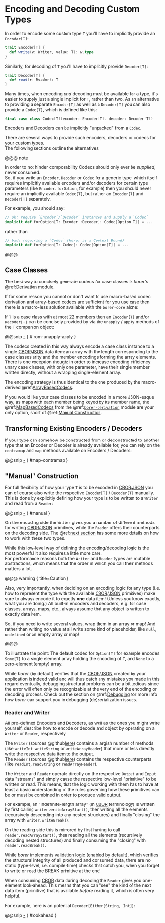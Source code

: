 Encoding and Decoding Custom Types
==================================

In order to encode some custom type `T` you'll have to implicitly provide an `Encoder[T]`:

```scala
trait Encoder[T] {
  def write(w: Writer, value: T): w.type
}
```

Similarly, for decoding of `T` you'll have to implicitly provide `Decoder[T]`:

```scala
trait Decoder[T] {
  def read(r: Reader): T
}
```

Many times, when encoding _and_ decoding must be available for a type, it's easier to supply just a single implicit for
`T`, rather than two. As an alternative to providing a separate `Encoder[T]` as well as a  `Decoder[T]`  you can also
provide a `Codec[T]`, which is defined like this:

```scala
final case class Codec[T](encoder: Encoder[T], decoder: Decoder[T])
```

Encoders and Decoders can be implicitly "unpacked" from a `Codec`.

There are several ways to provide such encoders, decoders or codecs for your custom types.<br>
The following sections outline the alternatives.

@@@ note

In order to not hinder composability Codecs should only ever be _supplied_, never consumed.<br>
So, if you write an `Encoder`, `Decoder` or `Codec` for a generic type, which itself requires implicitly available
encoders and/or decoders for certain type parameters (like `Encoder.forOption`, for example) then you should never
require an implicitly available `Codec[T]`, but rather an `Encoder[T]` and `Decoder[T]` separately.

For example, you should say:

```scala
// ok: require `Encoder`/`Decoder` instances and supply a `Codec`
implicit def forOption[T: Encoder :Decoder]: Codec[Option[T]] = ...
```

rather than

```scala
// bad: requiring a `Codec` (here: as a Context Bound)
implicit def forOption[T: Codec]: Codec[Option[T]] = ...
```

@@@
 

Case Classes
------------

The best way to concisely generate codecs for case classes is _borer_'s @ref:[Derivation](../borer-derivation/index.md)
module.

If for some reason you cannot or don't want to use macro-based codec derivation and array-based codecs are sufficient
for you use case then there is a macro-less solution available with the `borer-core` alone:

If `T` is a case class with at most 22 members then an `Encoder[T]` and/or `Decoder[T]` can be concisely provided by via
the `unapply` / `apply` methods of the `T` companion object: 

@@snip [-]($test$/CustomCodecsSpec.scala) { #from-unapply-apply }

The codecs created in this way always encode a case class instance to a single [CBOR]/[JSON] data item: an array with
the length corresponding to the case classes arity and the member encodings forming the array elements.<br>
There is one exception though: In order to increase encoding efficiency unary case classes, with only one parameter,
have their single member written directly, without a wrapping single-element array.

The encoding strategy is thus identical to the one produced by the macro-derived
@ref:[ArrayBasedCodecs](../borer-derivation/array-based.md).

If you would like your case classes to be encoded in a more JSON-esque way, as maps with each member being keyed by its
member name, the @ref:[MapBasedCodecs](../borer-derivation/map-based.md) from the
@ref:[`borer-derivation`](../borer-derivation/index.md) module are your only option, short of
@ref:[Manual Construction](#construction).           


Transforming Existing Encoders / Decoders
-----------------------------------------

If your type can somehow be constructed from or deconstructed to another type that an Encoder or Decoder is already
available for, you can rely on the `contramap` and `map` methods available on Encoders / Decoders:

@@snip [-]($test$/CustomCodecsSpec.scala) { #map-contramap }


"Manual" Construction
---------------------

For full flexibility of how your type `T` is to be encoded in [CBOR]/[JSON] you can of course also write the respective
`Encoder[T]` / `Decoder[T]` manually. This is done by explicitly defining how your type is to be written to a
`Writer` and read from a `Reader`:

@@snip [-]($test$/CustomCodecsSpec.scala) { #manual } 

On the encoding side the `Writer` gives you a number of different methods for writing [CBOR]/[JSON] primitives,
while the `Reader` offers their counterparts on the decoding side.
The @ref:[next section](#reader-and-writer) has some more details on how to work with these two types. 
 
While this low-level way of defining the encoding/decoding logic is the most powerful it also requires a little more
care.<br>
For performance reasons both the `Writer` and `Reader` types are mutable abstractions, which means that the order
in which you call their methods matters a lot.

@@@ warning { title=Caution }

Also, very importantly, when deciding on an encoding logic for any type (i.e. how to represent the type with the
available [CBOR]/[JSON] primitives) make sure to always encode it to exactly **one** data item! (Unless you know
exactly, what you are doing.) All built-in encoders and decoders, e.g. for case classes, arrays, maps, etc., always
assume that any object is written to exactly data item.

So, if you need to write several values, wrap them in an array or map! And rather than writing no value at all write
some kind of placeholder, like `null`, `undefined` or an empty array or map!

@@@

To illustrate the point: The default codec for `Option[T]` for example encodes `Some[T]` to a single element array
holding the encoding of `T`, and `None` to a zero-element (empty) array.

While _borer_ (by default) verifies that the [CBOR]/[JSON] created by your application is indeed valid and will thus
catch any mistakes you made in this regard eventually, debugging structural problems can be a bit tedious since the
error will often only be recognizable at the very end of the encoding or decoding process. Check out the section on
@ref:[Debugging](debugging.md) for more info how _borer_ can support you in debugging (de)serialization issues.


### Reader and Writer

All pre-defined Encoders and Decoders, as well as the ones you might write yourself, describe how to encode or decode
and object by operating on a `Writer` or `Reader`, respectively.

The `Writer` (sources @github[here](/core/src/main/scala/io/bullet/borer/Writer.scala)) contains a largish number of
methods (like `writeInt`, `writeString` or `writeArrayHeader`) that more or less directly write the respective data item
to the output.<br>
The `Reader` (sources @github[here](/core/src/main/scala/io/bullet/borer/Reader.scala)) contains the respective
counterparts (like `readInt`, `readString` or `readArrayHeader`).

The `Writer` and `Reader` operate directly on the respective `Output` and `Input` data "streams" and simply cause the
respective low-level "primitive" to be written or read. This means, that the logic working with them has to have at
least a basic understanding of the rules governing how these primitives can be or must be combined in order to produce
valid output.

For example, an "indefinite-length array" (in [CBOR] terminology) is written by first calling
`writer.writeArrayStart()`, then writing all the elements (recursively descending into any nested structures) and
finally "closing" the array with `writer.writeBreak()`.

On the reading side this is mirrored by first having to call `reader.readArrayStart()`, then reading all the elements
(recursively decoding nested structures) and finally consuming the "closing" with `reader.readBreak()`.

While _borer_ implements validation logic (enabled by default), which verifies the structural integrity of all produced
and consumed data, there are no static (type-level, i.e. compile-time) checks that catch you, when you forget to write
or read the BREAK primitive at the end!

When consuming [CBOR] data during decoding the `Reader` gives you one-element look-ahead. This means that you can "see"
the kind of the next data item (primitive) that is available _before_ reading it, which is often very helpful.

For example, here is an potential `Decoder[Either[String, Int]]`:

@@snip [-]($test$/CustomCodecsSpec.scala) { #lookahead }

  [CBOR]: http://cbor.io/
  [JSON]: http://json.org/